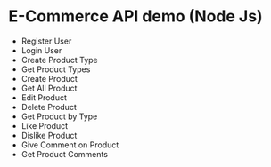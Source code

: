 # E-Commerce API demo (Node Js)

-   Register User
-   Login User
-   Create Product Type
-   Get Product Types
-   Create Product
-   Get All Product
-   Edit Product
-   Delete Product
-   Get Product by Type
-   Like Product
-   Dislike Product
-   Give Comment on Product
-   Get Product Comments
